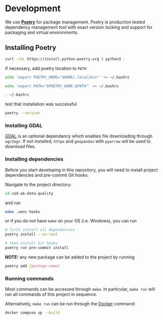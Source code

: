 # Development

We use **[Poetry](https://python-poetry.org/)** for package management.
Poetry is production tested dependency management
tool with exact version locking and support
for packaging and virtual environments.

## Installing Poetry

```bash
curl -sSL https://install.python-poetry.org | python3 -
```

If necessary, add poetry location to `PATH`

```bash
echo 'export POETRY_HOME="$HOME/.local/bin"' >> ~/.bashrc

echo 'export PATH="$POETRY_HOME:$PATH"' >> ~/.bashrc

. ~/.bashrc
```

test that installation was successful

```bash
poetry --version
```

### Installing GDAL

[GDAL](https://gdal.org/download.html) is an optional dependancy which enables file
downloading through `ogr2ogr`. If not installed,
`httpx` and `geopandas` with `pyarrow` will be used to download files.

### Installing dependencies

Before you start developing in this repository,
you will need to install project dependencies and pre-commit Git hooks.

Navigate to the project directory:

```bash
cd cod-ab-data-quality
```

and run

```bash
make .venv hooks
```

or if you do not have `make` on your OS (i.e. Windows), you can run

```bash
# first install all dependencies
poetry install --no-root

# then install Git hooks
poetry run pre-commit install
```

**NOTE:** any new package can be added to the project by running

```bash
poetry add [package-name]
```

### Running commands

Most commands can be accessed through `make`.
In particular, `make run` will run all commands of this project in sequence.

Alternatively, `make run` can be run through the [Docker] command:

```bash
docker compose up --build
```

[Docker]: https://www.docker.com/products/docker-desktop/
